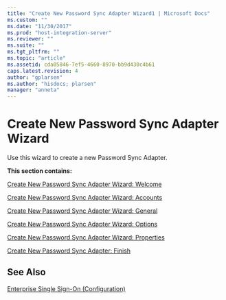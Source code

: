 ```yaml
---
title: "Create New Password Sync Adapter Wizard1 | Microsoft Docs"
ms.custom: ""
ms.date: "11/30/2017"
ms.prod: "host-integration-server"
ms.reviewer: ""
ms.suite: ""
ms.tgt_pltfrm: ""
ms.topic: "article"
ms.assetid: cda05846-7ef5-4660-8970-bb9d430c4b61
caps.latest.revision: 4
author: "gplarsen"
ms.author: "hisdocs; plarsen"
manager: "anneta"
---
```

# Create New Password Sync Adapter Wizard
Use this wizard to create a new Password Sync Adapter.  
  
 **This section contains:**  
  
 [Create New Password Sync Adapter Wizard: Welcome](../core/create-new-password-sync-adapter-wizard-welcome2.md)  
  
 [Create New Password Sync Adapter Wizard: Accounts](../core/create-new-password-sync-adapter-wizard-accounts2.md)  
  
 [Create New Password Sync Adapter Wizard: General](../core/create-new-password-sync-adapter-wizard-general2.md)  
  
 [Create New Password Sync Adapter Wizard: Options](../core/create-new-password-sync-adapter-wizard-options1.md)  
  
 [Create New Password Sync Adapter Wizard: Properties](../core/create-new-password-sync-adapter-wizard-properties1.md)  
  
 [Create New Password Sync Adapter: Finish](../core/create-new-password-sync-adapter-finish2.md)  
  
## See Also  
 [Enterprise Single Sign-On (Configuration)](../core/enterprise-single-sign-on-configuration-1.md)
